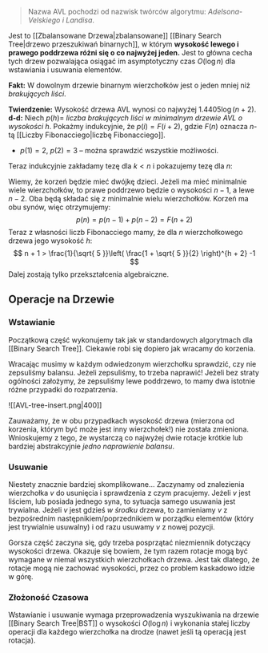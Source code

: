 > Nazwa AVL pochodzi od nazwisk twórców algorytmu: *Adelsona-Velskiego i Landisa*.

Jest to [[Zbalansowane Drzewa|zbalansowane]] [[Binary Search Tree|drzewo przeszukiwań binarnych]],  w którym **wysokość lewego i prawego poddrzewa różni się o co najwyżej jeden.**
Jest to główna cecha tych drzew pozwalająca osiągać im asymptotyczny czas $O(\log n)$ dla wstawiania i usuwania elementów.

**Fakt:**
W dowolnym drzewie binarnym wierzchołków jest o jeden mniej niż *brakujących liści*.

**Twierdzenie:**
Wysokość drzewa AVL wynosi co najwyżej $1.4405\log(n + 2)$.
**d-d:**
Niech $p(h) =$ *liczba brakujących liści w minimalnym drzewie AVL o wysokości* $h$.
Pokażmy indukcyjnie, że $p(i) = F(i + 2)$, gdzie $F(n)$ oznacza $n$-tą [[Liczby Fibonacciego|liczbę Fibonacciego]].

- $p(1) = 2,\ p(2) = 3$ – można sprawdzić wszystkie możliwości.

Teraz indukcyjnie zakładamy tezę dla $k < n$ i pokazujemy tezę dla $n$:

Wiemy, że korzeń będzie mieć dwójkę dzieci. Jeżeli ma mieć minimalnie wiele wierzchołków, to prawe poddrzewo będzie o wysokości $n-1$, a lewe $n-2$. Oba będą składać się z minimalnie wielu wierzchołków. Korzeń ma obu synów, więc otrzymujemy:
$$
p(n) = p(n-1) + p(n-2) = F(n+2)
$$
Teraz z własności liczb Fibonacciego mamy, że dla $n$ wierzchołkowego drzewa jego wysokość $h$:
$$
n + 1 > \frac{1}{\sqrt{ 5 }}\left( \frac{1 + \sqrt{ 5 }}{2} \right)^{h + 2} -1
$$
Dalej zostają tylko przekształcenia algebraiczne.

## Operacje na Drzewie

### Wstawianie

Początkową część wykonujemy tak jak w standardowych algorytmach dla [[Binary Search Tree]]. Ciekawie robi się dopiero jak wracamy do korzenia.

Wracając musimy w każdym odwiedzonym wierzchołku sprawdzić, czy nie zepsuliśmy balansu. Jeżeli zepsuliśmy, to trzeba naprawić! Jeżeli bez straty ogólności założymy, że zepsuliśmy lewe poddrzewo, to mamy dwa istotnie różne przypadki do rozpatrzenia.

![[AVL-tree-insert.png|400]]

Zauważamy, że w obu przypadkach wysokość drzewa (mierzona od korzenia, którym być może jest inny wierzchołek!) nie została zmieniona.
Wnioskujemy z tego, że wystarczą co najwyżej dwie rotacje krótkie lub bardziej abstrakcyjnie *jedno naprawienie balansu*.

### Usuwanie

Niestety znacznie bardziej skomplikowane...
Zaczynamy od znalezienia wierzchołka $v$ do usunięcia i sprawdzenia z czym pracujemy. Jeżeli $v$ jest liściem, lub posiada jednego syna, to sytuacja samego usuwania jest trywialna.
Jeżeli $v$ jest gdzieś *w środku* drzewa, to zamieniamy $v$ z bezpośrednim następnikiem/poprzednikiem w porządku elementów (który jest trywialnie usuwalny) i od razu usuwamy $v$ z nowej pozycji.

Gorsza część zaczyna się, gdy trzeba posprzątać niezmiennik dotyczący wysokości drzewa. Okazuje się bowiem, że tym razem rotacje mogą być wymagane w niemal wszystkich wierzchołkach drzewa.
Jest tak dlatego, że rotacje mogą nie zachować wysokości, przez co problem kaskadowo idzie w górę.

### Złożoność Czasowa

Wstawianie i usuwanie wymaga przeprowadzenia wyszukiwania na drzewie [[Binary Search Tree|BST]] o wysokości $O(\log n)$ i wykonania stałej liczby operacji dla każdego wierzchołka na drodze (nawet jeśli tą operacją jest rotacja).

